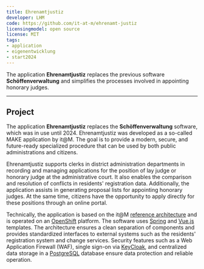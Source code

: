 ```yaml
---
title: Ehrenamtjustiz
developer: LHM
code: https://github.com/it-at-m/ehrenamt-justiz
licensingmodel: open source
license: MIT
tags:
- application
- eigenentwicklung
- start2024
---
```


The application __Ehrenamtjustiz__ replaces the previous software __Schöffenverwaltung__ and simplifies the processes involved in appointing honorary judges.

---

## Project

The application __Ehrenamtjustiz__ replaces the __Schöffenverwaltung__ software, which was in use until 2024. Ehrenamtjustiz was developed as a so-called MAKE application by it@M. The goal is to provide a modern, secure, and future-ready specialized procedure that can be used by both public administrations and citizens.

Ehrenamtjustiz supports clerks in district administration departments in recording and managing applications for the position of lay judge or honorary judge at the administrative court. It also enables the comparison and resolution of conflicts in residents' registration data. Additionally, the application assists in generating proposal lists for appointing honorary judges. At the same time, citizens have the opportunity to apply directly for these positions through an online portal.

Technically, the application is based on the it@M [reference architecture](https://github.com/it-at-m/refarch) and is operated on an [OpenShift](openshift.md) platform. The software uses [Spring](spring.md) and [Vue.js](vuejs.md) templates. The architecture ensures a clean separation of components and provides standardized interfaces to external systems such as the residents' registration system and change services. Security features such as a Web Application Firewall (WAF), single sign-on via [KeyCloak](keycloak.md), and centralized data storage in a [PostgreSQL](postgresql.md) database ensure data protection and reliable operation.
